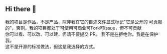 ## Hi there 👋

我的项目是作品，不是产品，除非我在它的自述文件显式标记"它是公开的 可贡献的"，否则，我的项目都处于可使用可商业可Fork可Issue，但不可贡献  
你可以看、可以改、可以建，但请不要提交 PR。
我不是在拒绝你，我是在保护我。  
这不是开源的标准做法，但这是我选择的方式。
<!--
**JanePHPDev/JanePHPDev** is a ✨ _special_ ✨ repository because its `README.md` (this file) appears on your GitHub profile.

Here are some ideas to get you started:

- 🔭 I’m currently working on ...
- 🌱 I’m currently learning ...
- 👯 I’m looking to collaborate on ...
- 🤔 I’m looking for help with ...
- 💬 Ask me about ...
- 📫 How to reach me: ...
- 😄 Pronouns: ...
- ⚡ Fun fact: ...
-->
